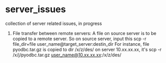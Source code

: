 # server_issues
collection of server related issues, in progress

1. File transfer between remote servers:
   A file on source server is to be copied to a remote server. So on source server, input this
   scp -r file_dir+file user_name@target_server:destin_dir
   For instance, file pyodbc.tar.gz is copied to dir /x/z/des/ on server 10.xx.xx.xx, it's
   scp -r /x/j/pyodbc.tar.gz user_name@10.xx.xx.xx:/x/z/des/

